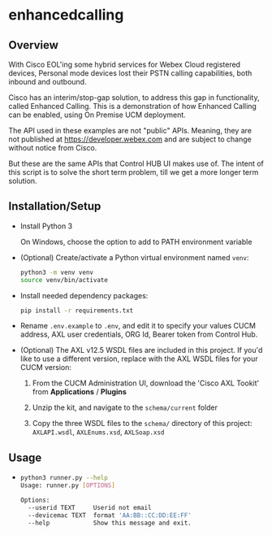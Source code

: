 # enhancedcalling

## Overview
With Cisco EOL'ing some hybrid services for Webex Cloud registered devices, Personal mode devices lost their PSTN calling capabilities, both inbound and outbound.

Cisco has an interim/stop-gap solution, to address this gap in functionality, called Enhanced Calling.
This is a demonstration of how Enhanced Calling can be enabled, using On Premise UCM deployment.

The API used in these examples are not "public" APIs. Meaning, they are not published at https://developer.webex.com and are subject to change without notice from Cisco.

But these are the same APIs that Control HUB UI makes use of.
The intent of this script is to solve the short term problem, till we get a more longer term solution.
## Installation/Setup
* Install Python 3

    On Windows, choose the option to add to PATH environment variable

* (Optional) Create/activate a Python virtual environment named `venv`:

    ```bash
    python3 -m venv venv
    source venv/bin/activate
    ```
* Install needed dependency packages:

    ```bash
    pip install -r requirements.txt
    ```

* Rename `.env.example` to `.env`, and edit it to specify your values CUCM address, AXL user credentials, ORG Id, Bearer token from Control Hub.

* (Optional) The AXL v12.5 WSDL files are included in this project.  If you'd like to use a different version, replace with the AXL WSDL files for your CUCM version:

    1. From the CUCM Administration UI, download the 'Cisco AXL Tookit' from **Applications** / **Plugins**

    1. Unzip the kit, and navigate to the `schema/current` folder

    1. Copy the three WSDL files to the `schema/` directory of this project: `AXLAPI.wsdl`, `AXLEnums.xsd`, `AXLSoap.xsd`


## Usage

* 
    ```bash
    python3 runner.py --help
    Usage: runner.py [OPTIONS]

    Options:
      --userid TEXT     Userid not email
      --devicemac TEXT  format 'AA:BB::CC:DD:EE:FF'
      --help            Show this message and exit.
    ```

